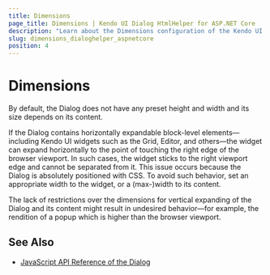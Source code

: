 ```yaml
---
title: Dimensions
page_title: Dimensions | Kendo UI Dialog HtmlHelper for ASP.NET Core
description: "Learn about the Dimensions configuration of the Kendo UI Dialog HtmlHelper for ASP.NET Core (MVC 6 or ASP.NET Core MVC)."
slug: dimensions_dialoghelper_aspnetcore
position: 4
---
```


# Dimensions

By default, the Dialog does not have any preset height and width and its size depends on its content.

If the Dialog contains horizontally expandable block-level elements&mdash;including Kendo UI widgets such as the Grid, Editor, and others&mdash;the widget can expand horizontally to the point of touching the right edge of the browser viewport. In such cases, the widget sticks to the right viewport edge and cannot be separated from it. This issue occurs because the Dialog is absolutely positioned with CSS. To avoid such behavior, set an appropriate width to the widget, or a (max-)width to its content.

The lack of restrictions over the dimensions for vertical expanding of the Dialog and its content might result in undesired behavior&mdash;for example, the rendition of a popup which is higher than the browser viewport.

## See Also

* [JavaScript API Reference of the Dialog](http://docs.telerik.com/kendo-ui/api/javascript/ui/dialog)
